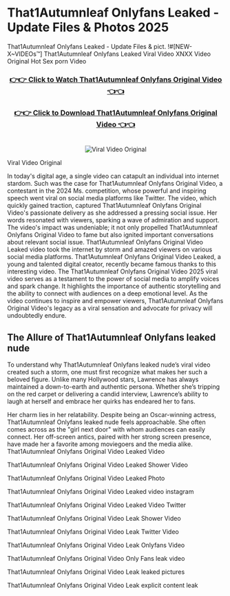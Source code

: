 # That1Autumnleaf Onlyfans Leaked - Update Files & Photos 2025

That1Autumnleaf Onlyfans Leaked - Update Files & pict. !#[NEW-X~VIDEOs™] That1Autumnleaf Onlyfans Leaked Viral Video XNXX Video Original Hot Sex porn Video
<br>
<div align="center">
<h3><a href="https://links2leaks.com/that1autumnleaf" rel="nofollow">👉👉 Click to Watch That1Autumnleaf Onlyfans Original Video 👈👈</a></h3>
<h3><a href="https://links2leaks.com/that1autumnleaf" rel="nofollow">👉👉 Click to Download That1Autumnleaf Onlyfans Original Video 👈👈</a></h3>
<br>
<a href="https://links2leaks.com/that1autumnleaf" rel="nofollow"><img src="https://i.ibb.co/Gkj2r4b/banner.png" alt="Viral Video Original" style="max-width: 100%; display: inline-block;" data-target="animated-image.originalImage"></a>
</div>

Viral Video Original

In today's digital age, a single video can catapult an individual into internet stardom. Such was the case for That1Autumnleaf Onlyfans Original Video, a contestant in the 2024 Ms. competition, whose powerful and inspiring speech went viral on social media platforms like Twitter.
The video, which quickly gained traction, captured That1Autumnleaf Onlyfans Original Video's passionate delivery as she addressed a pressing social issue. Her words resonated with viewers, sparking a wave of admiration and support. The video's impact was undeniable; it not only propelled That1Autumnleaf Onlyfans Original Video to fame but also ignited important conversations about relevant social issue.
That1Autumnleaf Onlyfans Original Video Leaked video took the internet by storm and amazed viewers on various social media platforms. That1Autumnleaf Onlyfans Original Video Leaked, a young and talented digital creator, recently became famous thanks to this interesting video.
The That1Autumnleaf Onlyfans Original Video 2025 viral video serves as a testament to the power of social media to amplify voices and spark change. It highlights the importance of authentic storytelling and the ability to connect with audiences on a deep emotional level. As the video continues to inspire and empower viewers, That1Autumnleaf Onlyfans Original Video's legacy as a viral sensation and advocate for privacy will undoubtedly endure.

<h2>The Allure of That1Autumnleaf Onlyfans leaked nude</h2>


To understand why That1Autumnleaf Onlyfans leaked nude’s viral video created such a storm, one must first recognize what makes her such a beloved figure. Unlike many Hollywood stars, Lawrence has always maintained a down-to-earth and authentic persona. Whether she’s tripping on the red carpet or delivering a candid interview, Lawrence’s ability to laugh at herself and embrace her quirks has endeared her to fans.

Her charm lies in her relatability. Despite being an Oscar-winning actress, That1Autumnleaf Onlyfans leaked nude feels approachable. She often comes across as the "girl next door" with whom audiences can easily connect. Her off-screen antics, paired with her strong screen presence, have made her a favorite among moviegoers and the media alike.
That1Autumnleaf Onlyfans Original Video Leaked Video

That1Autumnleaf Onlyfans Original Video Leaked Shower Video

That1Autumnleaf Onlyfans Original Video Leaked Photo

That1Autumnleaf Onlyfans Original Video Leaked video instagram

That1Autumnleaf Onlyfans Original Video Leaked Video Twitter

That1Autumnleaf Onlyfans Original Video Leak Shower Video

That1Autumnleaf Onlyfans Original Video Leak Twitter Video

That1Autumnleaf Onlyfans Original Video Leak Onlyfans Video

That1Autumnleaf Onlyfans Original Video Only Fans leak video

That1Autumnleaf Onlyfans Original Video Leak leaked pictures

That1Autumnleaf Onlyfans Original Video Leak explicit content leak